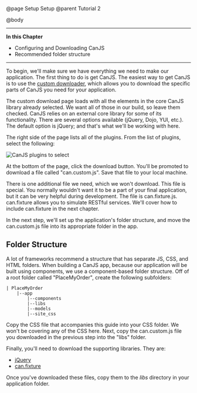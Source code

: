 @page Setup Setup
@parent Tutorial 2

@body

- - -
**In this Chapter**
 - Configuring and Downloading CanJS
 - Recommended folder structure
- - -

To begin, we'll make sure we have everything we need to make our application.
The first thing to do is get CanJS. The easiest way to get CanJS is to use
the [custom downloader](http://canjs.com/download.html), which allows you to
download the specific parts of CanJS you need for your application.

The custom download page loads with all the elements in the core CanJS library
already selected. We want all of those in our build, so leave them checked.
CanJS relies on an external core library for some of its functionality. There
are several options available (jQuery, Dojo, YUI, etc.). The default option is
jQuery; and that's what we'll be working with here.

The right side of the page lists all of the plugins. From the list of plugins,
select the following:

![CanJS plugins to select](../can/guides/images/setup/DownloadOptions.png)

At the bottom of the page, click the download button. You'll be promoted to
download a file called "can.custom.js". Save that file to your local machine.

There is one additional file we need, which we won't download. This file is
special. You normally wouldn't want it to be a part of your final application,
but it can be very helpful during development. The file is can.fixture.js.
can.fixture allows you to simulate RESTful services. We'll cover how to include
can.fixture in the next chapter.

In the next step, we'll set up the application's folder structure, and move the
can.custom.js file into its appropriate folder in the app.

## Folder Structure

A lot of frameworks recommend a structure that has separate JS, CSS, and HTML
folders. When building a CanJS app, because our application will be built using
components, we use a component-based folder structure. Off of a root folder
called "PlaceMyOrder", create the following subfolders:

```
| PlaceMyOrder
    |--app
        |--components
        |--libs
        |--models
        |--site_css
```

Copy the CSS file that accompanies this guide into your CSS folder. We won't be
covering any of the CSS here. Next, copy the can.custom.js file you downloaded
in the previous step into the "libs" folder.

Finally, you'll need to download the supporting libraries. They are:

 - [jQuery](http://jquery.com/download/)
 - [can.fixture](http://canjs.com/release/2.1.4/can.fixture.js)

Once you've downloaded these files, copy them to the *libs* directory in your application folder.
